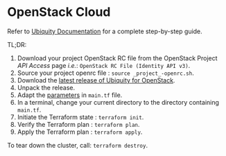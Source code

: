 # OpenStack Cloud

Refer to [Ubiquity Documentation](https://github.com/ubiquitycluster/ubiquity/tree/main/docs) for a complete step-by-step guide.

TL;DR:
1. Download your project OpenStack RC file from the OpenStack Project _API Access_ page _i.e._: `OpenStack RC File (Identity API v3)`.
2. Source your project openrc file : `source _project_-openrc.sh`.
3. Download the [latest release of Ubiquity for OpenStack](https://github.com/ubiquitycluster/ubiquity/releases/latest).
4. Unpack the release.
5. Adapt the [parameters](https://github.com/ubiquitycluster/ubiquity/tree/main/docs#4-configuration) in `main.tf` file.
6. In a terminal, change your current directory to the directory containing `main.tf`.
7. Initiate the Terraform state : `terraform init`.
8. Verify the Terraform plan : `terraform plan`.
9. Apply the Terraform plan : `terraform apply`.

To tear down the cluster, call: `terraform destroy`.